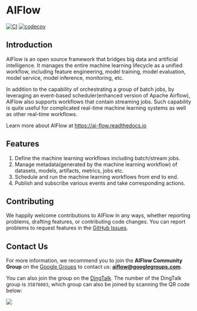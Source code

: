 # AIFlow

[![CI](https://github.com/flink-extended/ai-flow/actions/workflows/flink_ai_flow_ci.yml/badge.svg)](https://github.com/flink-extended/ai-flow/actions/workflows/flink_ai_flow_ci.yml)
[![codecov](https://codecov.io/gh/flink-extended/ai-flow/branch/master/graph/badge.svg?token=ISWZNXUYO5)](https://codecov.io/gh/flink-extended/ai-flow)

## Introduction

AIFlow is an open source framework that bridges big data and artificial intelligence. It manages the entire machine learning lifecycle as a unified workflow, including feature engineering, model training, model evaluation, model service, model inference, monitoring, etc.

In addition to the capability of orchestrating a group of batch jobs, by leveraging an event-based scheduler(enhanced version of Apache Airflow), AIFlow also supports workflows that contain streaming jobs. Such capability is quite useful for complicated real-time machine learning systems as well as other real-time workflows.

Learn more about AIFlow at https://ai-flow.readthedocs.io

## Features

1. Define the machine learning workflows including batch/stream jobs.
2. Manage metadata(generated by the machine learning workflow) of datasets, models, artifacts, metrics, jobs etc.
3. Schedule and run the machine learning workflows from end to end.
4. Publish and subscribe various events and take corresponding actions.

## Contributing

We happily welcome contributions to AIFlow in any ways, whether reporting problems, drafting features, or contributing code changes.
You can report problems to request features in the [GitHub Issues](https://github.com/flink-extended/ai-flow/issues).

## Contact Us

For more information, we recommend you to join the **AIFlow Community Group** on the [Google Groups](https://groups.google.com) to contact us: **aiflow@googlegroups.com**.

You can also join the group on the [DingTalk](https://www.dingtalk.com). The number of the DingTalk group is `35876083`, which group can also be joined by scanning the QR code below:

![](https://raw.githubusercontent.com/wiki/alibaba/flink-ai-extended/images/dingtalk_qr_code.png)
